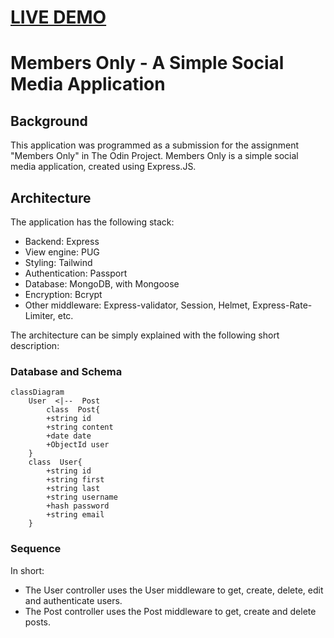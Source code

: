 # [LIVE DEMO]()

# Members Only - A Simple Social Media Application

## Background

This application was programmed as a submission for the assignment "Members Only" in The Odin Project.
Members Only is a simple social media application, created using Express.JS.

## Architecture

The application has the following stack:

- Backend: Express
- View engine: PUG
- Styling: Tailwind
- Authentication: Passport
- Database: MongoDB, with Mongoose
- Encryption: Bcrypt
- Other middleware: Express-validator, Session, Helmet, Express-Rate-Limiter, etc.

The architecture can be simply explained with the following short description:

### Database and Schema

```mermaid
classDiagram
	User  <|--  Post
		class  Post{
		+string id
		+string content
		+date date
		+ObjectId user
	}
	class  User{
		+string id
		+string first
		+string last
		+string username
		+hash password
		+string email
	}
```

### Sequence

In short:

- The User controller uses the User middleware to get, create, delete, edit and authenticate users.
- The Post controller uses the Post middleware to get, create and delete posts.
